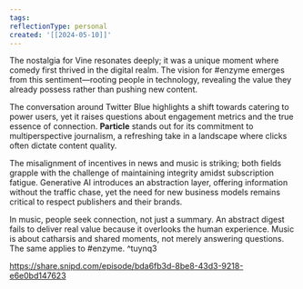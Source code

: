 ```yaml
---
tags: 
reflectionType: personal
created: '[[2024-05-10]]'
---
```

The nostalgia for Vine resonates deeply; it was a unique moment where comedy first thrived in the digital realm. The vision for #enzyme emerges from this sentiment—rooting people in technology, revealing the value they already possess rather than pushing new content.

The conversation around Twitter Blue highlights a shift towards catering to power users, yet it raises questions about engagement metrics and the true essence of connection. **Particle** stands out for its commitment to multiperspective journalism, a refreshing take in a landscape where clicks often dictate content quality.

The misalignment of incentives in news and music is striking; both fields grapple with the challenge of maintaining integrity amidst subscription fatigue. Generative AI introduces an abstraction layer, offering information without the traffic chase, yet the need for new business models remains critical to respect publishers and their brands.

In music, people seek connection, not just a summary. An abstract digest fails to deliver real value because it overlooks the human experience. Music is about catharsis and shared moments, not merely answering questions. The same applies to #enzyme. ^tuynq3

https://share.snipd.com/episode/bda6fb3d-8be8-43d3-9218-e6e0bd147623